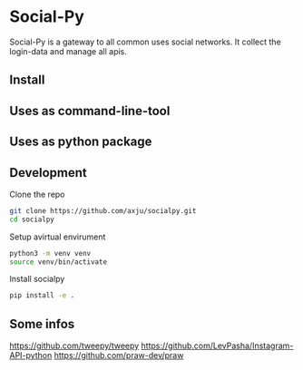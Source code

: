 # Social-Py
Social-Py is a gateway to all common uses social networks. It collect the
login-data and manage all apis.

## Install

## Uses as command-line-tool

## Uses as python package

## Development
Clone the repo
```bash
git clone https://github.com/axju/socialpy.git
cd socialpy
```
Setup avirtual envirument
```bash
python3 -m venv venv
source venv/bin/activate
```
Install socialpy
```bash
pip install -e .
```

## Some infos
https://github.com/tweepy/tweepy
https://github.com/LevPasha/Instagram-API-python
https://github.com/praw-dev/praw
